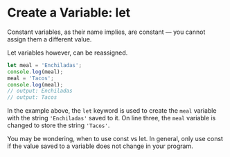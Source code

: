 # Create a Variable: let

Constant variables, as their name implies, are constant — you cannot assign them a different value.

Let variables however, can be reassigned.

```js
let meal = 'Enchiladas';
console.log(meal);
meal = 'Tacos';
console.log(meal);
// output: Enchiladas
// output: Tacos
```
In the example above, the `let` keyword is used to create the `meal` variable with the string `'Enchiladas'` saved to it. On line three, the `meal` variable is changed to store the string `'Tacos'`.

You may be wondering, when to use const vs let. In general, only use const if the value saved to a variable does not change in your program.

